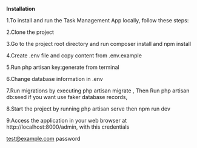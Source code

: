 **Installation**




1.To install and run the Task Management App locally, follow these steps:

2.Clone the project

3.Go to the project root directory and run composer install and npm install

4.Create .env file and copy content from .env.example

5.Run php artisan key:generate from terminal

6.Change database information in .env

7.Run migrations by executing php artisan migrate , Then Run php artisan db:seed if you want use faker database records,

8.Start the project by running php artisan serve then npm run dev

9.Access the application in your web browser at http://localhost:8000/admin, with this credentials

test@example.com
password
